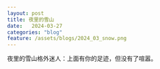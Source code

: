 ```yaml
---
layout: post
title: 夜里的雪山
date:   2024-03-27
categories: "blog"
feature: /assets/blogs/2024_03_snow.png
---
```


夜里的雪山格外迷人：上面有你的足迹，但没有了喧嚣。



